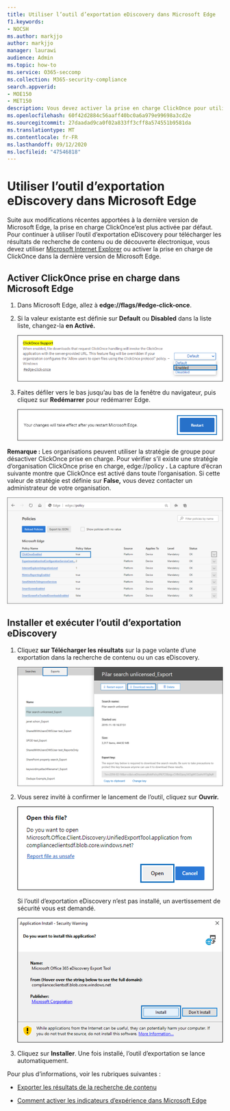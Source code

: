 ```yaml
---
title: Utiliser l’outil d’exportation eDiscovery dans Microsoft Edge
f1.keywords:
- NOCSH
ms.author: markjjo
author: markjjo
manager: laurawi
audience: Admin
ms.topic: how-to
ms.service: O365-seccomp
ms.collection: M365-security-compliance
search.appverid:
- MOE150
- MET150
description: Vous devez activer la prise en charge ClickOnce pour utiliser la dernière version de Microsoft Edge afin de télécharger les résultats de recherche à partir de la recherche de contenu et de la découverte électronique dans le centre de sécurité et conformité.
ms.openlocfilehash: 60f42d2884c56aaff40bc0a6a979e99698a3cd2e
ms.sourcegitcommit: 27daadad9ca0f02a833ff3cff8a574551b9581da
ms.translationtype: MT
ms.contentlocale: fr-FR
ms.lasthandoff: 09/12/2020
ms.locfileid: "47546818"
---
```

# <a name="use-the-ediscovery-export-tool-in-microsoft-edge"></a>Utiliser l’outil d’exportation eDiscovery dans Microsoft Edge

Suite aux modifications récentes apportées à la dernière version de Microsoft Edge, la prise en charge ClickOnce’est plus activée par défaut. Pour continuer à utiliser l’outil d’exportation eDiscovery pour télécharger les résultats de recherche de contenu ou de découverte électronique, vous devez utiliser [Microsoft Internet Explorer](https://support.microsoft.com/help/17621/internet-explorer-downloads) ou activer la prise en charge de ClickOnce dans la dernière version de Microsoft Edge.

## <a name="enable-clickonce-support-in-microsoft-edge"></a>Activer ClickOnce prise en charge dans Microsoft Edge

1. Dans Microsoft Edge, allez à **edge://flags/#edge-click-once**.

2. Si la valeur existante est définie sur **Default** ou **Disabled** dans la liste liste, changez-la **en Activé.**

   ![Select Enabled from dropdown list](../media/ClickOnceimage1.png)

3. Faites défiler vers le bas jusqu’au bas de la fenêtre du navigateur, puis cliquez sur **Redémarrer** pour redémarrer Edge.

   ![Cliquez sur Redémarrer](../media/ClickOnceimage2.png)

**Remarque :** Les organisations peuvent utiliser la stratégie de groupe pour désactiver ClickOnce prise en charge. Pour vérifier s’il existe une stratégie d’organisation ClickOnce prise en charge, edge://policy **.** La capture d’écran suivante montre que ClickOnce est activé dans toute l’organisation. Si cette valeur de stratégie est définie sur **False,** vous devez contacter un administrateur de votre organisation.

![Liste des stratégies d’organisation Edge](../media/ClickOnceimage3.png)

## <a name="install-and-run-the-ediscovery-export-tool"></a>Installer et exécuter l’outil d’exportation eDiscovery

1. Cliquez **sur Télécharger les résultats** sur la page volante d’une exportation dans la recherche de contenu ou un cas eDiscovery.

   ![Cliquez sur Télécharger les résultats sur la page volante pour télécharger les résultats de la recherche](../media/ClickOnceExport1.png)

2. Vous serez invité à confirmer le lancement de l’outil, cliquez sur **Ouvrir.**

   ![Cliquez sur Ouvrir pour lancer l’outil d’exportation eDiscovery](../media/ClickOnceimage4.png)

   Si l’outil d’exportation eDiscovery n’est pas installé, un avertissement de sécurité vous est demandé. 

   ![Cliquez sur Installer pour installer l’outil d’exportation eDiscovery](../media/ClickOnceimage5.png)

3. Cliquez sur **Installer**. Une fois installé, l’outil d’exportation se lance automatiquement.

Pour plus d’informations, voir les rubriques suivantes :

- [Exporter les résultats de la recherche de contenu](export-search-results.md)

- [Comment activer les indicateurs d’expérience dans Microsoft Edge](https://microsoftedgesupport.microsoft.com/hc/articles/360034075294-How-to-enable-experiment-flags-in-Microsoft-Edge-Insider-channels)
